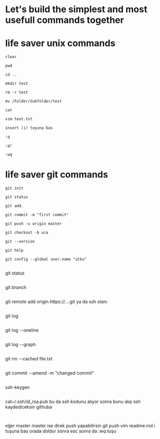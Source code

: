 # Let's build the simplest and most usefull commands together


# life saver unix commands

```
clear
```
```
pwd
```
```
cd ..
```
```
mkdir test
```
```
rm -r test
```
```
mv /Folder/Subfolder/test
```
```
cat
```
```
vim text.txt
```
```
insert (i) tuşuna bas
```
```
:q 
```
```
:q!
```
```
:wq
```



# life saver git commands
```
git init
```
```
git status
```
```
git add.
```
```
git commit -m "first commit"
```
```
git push -u origin master
```
```
git checkout -b uca
```
```
git --version
```
```
git help
```
```
git config --global user.name "utku"
```
```
```
git status
```
```
git branch
```
```
git remote add origin https://....git ya da ssh olanı
```
```
git log
```
```
git log --oneline
```
```
git log --graph
```
```
git rm --cached file.txt
```
```
git commit --amend -m "changed commit"
```
```
ssh-keygen
```
```
cat~/.ssh/id_rsa.pub  bu da ssh kodunu alıyor sonra bunu alıp ssh kaydediceksin githuba
```
  
```
eğer master master ise direk push yapabilirsin git push
vim readme.md 
i tuşuna bas 
orada doldur sonra esc sonra da :wq tuşu
```
